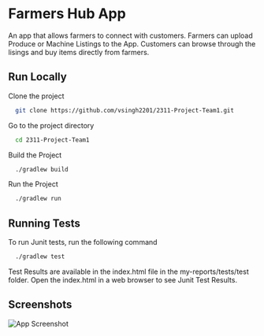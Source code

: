 
# Farmers Hub App

An app that allows farmers to connect with customers. Farmers can upload Produce or Machine Listings to the App. Customers can browse through the lisings and buy items directly from farmers.





## Run Locally

Clone the project

```bash
  git clone https://github.com/vsingh2201/2311-Project-Team1.git
```

Go to the project directory

```bash
  cd 2311-Project-Team1
```

Build the Project

```bash
  ./gradlew build
```

Run the Project

```bash
  ./gradlew run
```


## Running Tests

To run Junit tests, run the following command

```bash
  ./gradlew test
```
Test Results are available in the index.html file in the my-reports/tests/test folder.
Open the index.html in a web browser to see Junit Test Results.


## Screenshots

![App Screenshot](https://via.placeholder.com/468x300?text=App+Screenshot+Here)

